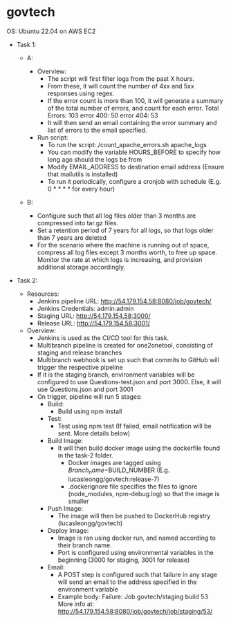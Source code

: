 # govtech
OS: Ubuntu 22.04 on AWS EC2
- Task 1:
  - A:
    - Overview:
      - The script will first filter logs from the past X hours. 
      - From these, it will count the number of 4xx and 5xx responses using regex. 
      - If the error count is more than 100, it will generate a summary of the total number of errors, and count for each error. 
      Total Errors: 103
      error 400: 50
      error 404: 53
      - It will then send an email containing the error summary and list of errors to the email specified.
    - Run script:
      - To run the script:./count_apache_errors.sh apache_logs
      - You can modify the variable HOURS_BEFORE to specify how long ago should the logs be from
      - Modify EMAIL_ADDRESS to destination email address (Ensure that mailutils is installed)
      - To run it periodically, configure a cronjob with schedule (E.g. 0 * * * * for every hour) 

  - B:
    - Configure such that all log files older than 3 months are compressed into tar.gz files.
    - Set a retention period of 7 years for all logs, so that logs older than 7 years are deleted
    - For the scenario where the machine is running out of space, compress all log files except 3 months worth, to free up space. Monitor the rate at which logs is increasing, and provision additional storage accordingly. 

- Task 2:
  - Resources:
    - Jenkins pipeline URL: http://54.179.154.58:8080/job/govtech/
    - Jenkins Credentials: admin:admin
    - Staging URL: http://54.179.154.58:3000/
    - Release URL: http://54.179.154.58:3001/
  - Overview:
    - Jenkins is used as the CI/CD tool for this task. 
    - Multibranch pipeline is created for one2onetool, consisting of staging and release branches
    - Multibranch webhook is set up such that commits to GitHub will trigger the respective pipeline
    - If it is the staging branch, environment variables will be configured to use Questions-test.json and port 3000. Else, it will use Questions.json and port 3001
    - On trigger, pipeline will run 5 stages:
      - Build:
        - Build using npm install
      - Test: 
        - Test using npm test (If failed, email notification will be sent. More details below)
      - Build Image:
        - It will then build docker image using the dockerfile found in the task-2 folder.
          - Docker images are tagged using $Branch_name-$BUILD_NUMBER (E.g. lucasleongg/govtech:release-7)
          - .dockerignore file specifies the files to ignore (node_modules, npm-debug.log) so that the image is smaller
      - Push Image:
        - The image will then be pushed to DockerHub registry (lucasleongg/govtech)
      - Deploy Image:
        - Image is ran using docker run, and named according to their branch name.
        - Port is configured using environmental variables in the beginning (3000 for staging, 3001 for release)
      - Email:
        - A POST step is configured such that failure in any stage will send an email to the address specified in the environment variable
        - Example body: 
          Failure: Job govtech/staging build 53
 More info at: http://54.179.154.58:8080/job/govtech/job/staging/53/
    
